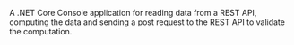 A .NET Core Console application for reading data from a REST API,
computing the data and sending a post request to the REST API to validate the computation.
